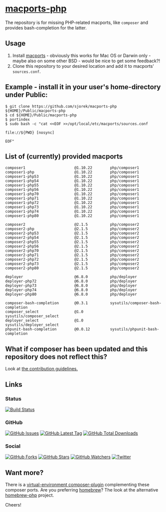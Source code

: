 # [macports-php](https://sjorek.github.io/macports-php/)

The repository is for missing PHP-related macports, like `composer` and
provides bash-completion for the latter.

## Usage

1. Install [macports](https://www.macports.org) - obviously this works
   for Mac OS or Darwin only - maybe also on some other BSD - would be
   nice to get some feedback?!
2. Clone this repository to your desired location and add it to macports'
   `sources.conf`.

## Example - install it in your user's home-directory under Public:

```console
$ git clone https://github.com/sjorek/macports-php ${HOME}/Public/macports-php
$ cd ${HOME}/Public/macports-php
$ portindex
$ sudo bash -c "cat <<EOF >>/opt/local/etc/macports/sources.conf

file://${PWD} [nosync]

EOF"
```

## List of (currently) provided macports

    composer1                      @1.10.22        php/composer1
    composer1-php                  @1.10.22        php/composer1
    composer1-php53                @1.10.22        php/composer1
    composer1-php54                @1.10.22        php/composer1
    composer1-php55                @1.10.22        php/composer1
    composer1-php56                @1.10.22        php/composer1
    composer1-php70                @1.10.22        php/composer1
    composer1-php71                @1.10.22        php/composer1
    composer1-php72                @1.10.22        php/composer1
    composer1-php73                @1.10.22        php/composer1
    composer1-php74                @1.10.22        php/composer1
    composer1-php80                @1.10.22        php/composer1

    composer2                      @2.1.5          php/composer2
    composer2-php                  @2.1.5          php/composer2
    composer2-php53                @2.1.5          php/composer2
    composer2-php54                @2.1.5          php/composer2
    composer2-php55                @2.1.5          php/composer2
    composer2-php56                @2.1.5          php/composer2
    composer2-php70                @2.1.5          php/composer2
    composer2-php71                @2.1.5          php/composer2
    composer2-php72                @2.1.5          php/composer2
    composer2-php73                @2.1.5          php/composer2
    composer2-php80                @2.1.5          php/composer2

    deployer                       @6.8.0          php/deployer
    deployer-php72                 @6.8.0          php/deployer
    deployer-php73                 @6.8.0          php/deployer
    deployer-php74                 @6.8.0          php/deployer
    deployer-php80                 @6.8.0          php/deployer

    composer-bash-completion       @0.3.1          sysutils/composer-bash-completion
    composer_select                @1.0            sysutils/composer_select
    deployer_select                @1.0            sysutils/deployer_select
    phpunit-bash-completion        @0.0.12         sysutils/phpunit-bash-completion


## What if composer has been updated and this repository does not reflect this?

Look at [the contribution guidelines.](CONTRIBUTING.md)

## Links

### Status

[![Build Status](https://img.shields.io/travis/com/sjorek/macports-php.svg)](https://travis-ci.com/sjorek/macports-php)


### GitHub

[![GitHub Issues](https://img.shields.io/github/issues/sjorek/macports-php.svg)](https://github.com/sjorek/macports-php/issues)
[![GitHub Latest Tag](https://img.shields.io/github/tag/sjorek/macports-php.svg)](https://github.com/sjorek/macports-php/tags)
[![GitHub Total Downloads](https://img.shields.io/github/downloads/sjorek/macports-php/total.svg)](https://github.com/sjorek/macports-php/releases)


### Social

[![GitHub Forks](https://img.shields.io/github/forks/sjorek/macports-php.svg?style=social)](https://github.com/sjorek/macports-php/network)
[![GitHub Stars](https://img.shields.io/github/stars/sjorek/macports-php.svg?style=social)](https://github.com/sjorek/macports-php/stargazers)
[![GitHub Watchers](https://img.shields.io/github/watchers/sjorek/macports-php.svg?style=social)](https://github.com/sjorek/macports-php/watchers)
[![Twitter](https://img.shields.io/twitter/url/https/github.com/sjorek/macports-php.svg?style=social)](https://twitter.com/intent/tweet?url=https%3A%2F%2Fsjorek.github.io%2Fmacports-php%2F)

## Want more?

There is a [virtual-environment composer-plugin](https://sjorek.github.io/composer-virtual-environment-plugin/)
complementing these composer ports. Are you preferring [homebrew](https://brew.sh)? The look at the alternative
[homebrew-php](https://sjorek.github.io/homebrew-php/) project.

Cheers!
